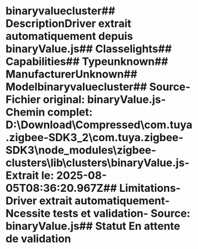 # binaryvaluecluster##  DescriptionDriver extrait automatiquement depuis binaryValue.js##  Classelights##  Capabilities##  Typeunknown##  ManufacturerUnknown##  Modelbinaryvaluecluster##  Source- **Fichier original**: binaryValue.js- **Chemin complet**: D:\Download\Compressed\com.tuya.zigbee-SDK3_2\com.tuya.zigbee-SDK3\node_modules\zigbee-clusters\lib\clusters\binaryValue.js- **Extrait le**: 2025-08-05T08:36:20.967Z##  Limitations- Driver extrait automatiquement- Ncessite tests et validation- Source: binaryValue.js##  Statut En attente de validation